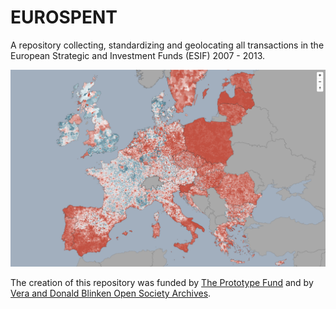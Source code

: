 # EUROSPENT

A repository collecting, standardizing and geolocating all transactions in the European Strategic and Investment Funds (ESIF) 2007 - 2013.

![All subsidies received - municipality view](https://github.com/eurospent/eurospent/blob/master/img/eurospent_server.png "All subsidies received - municipality view")

The creation of this repository was funded by [The Prototype Fund](https://prototypefund.de/en/) and by [Vera and Donald Blinken Open Society Archives](http://www.osaarchivum.org/).